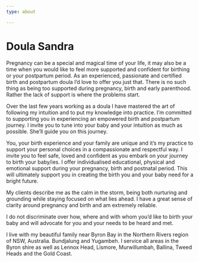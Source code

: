 ```yaml
---
type: about

---
```

# Doula Sandra

Pregnancy can be a special and magical time of your life, it may also be a time when you would like to feel more supported and confident for birthing or your postpartum period. As an experienced, passionate and certified birth and postpartum doula I’d love to offer you just that. There is no such thing as being too supported during pregnancy, birth and early parenthood. Rather the lack of support is where the problems start.

Over the last few years working as a doula I have mastered the art of following my intuition and to put my knowledge into practice. I’m committed to supporting you in experiencing an empowered birth and postpartum journey. I invite you to tune into your baby and your intuition as much as possible. She’ll guide you on this journey.

You, your birth experience and your family are unique and it’s my practice to support your personal choices in a compassionate and respectful way. I invite you to feel safe, loved and confident as you embark on your journey to birth your baby/ies.
I offer individualised educational, physical and emotional support during your pregnancy, birth and postnatal period. This will ultimately support you in creating the birth you and your baby need for a bright future.

My clients describe me as the calm in the storm, being both nurturing and grounding while staying focused on what lies ahead. I have a great sense of clarity around pregnancy and birth and am extremely reliable.

I do not discriminate over how, where and with whom you’d like to birth your baby and will advocate for you and your needs to be heard and met.

I live with my beautiful family near Byron Bay in the Northern Rivers region of NSW, Australia. Bundjalung and Yugambeh. I service all areas in the Byron shire as well as Lennox Head, Lismore, Murwillumbah, Ballina, Tweed Heads and the Gold Coast.
